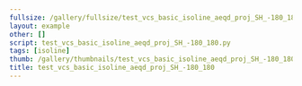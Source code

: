 ```yaml
---
fullsize: /gallery/fullsize/test_vcs_basic_isoline_aeqd_proj_SH_-180_180.png
layout: example
other: []
script: test_vcs_basic_isoline_aeqd_proj_SH_-180_180.py
tags: [isoline]
thumb: /gallery/thumbnails/test_vcs_basic_isoline_aeqd_proj_SH_-180_180.png
title: test_vcs_basic_isoline_aeqd_proj_SH_-180_180
---
```

